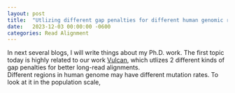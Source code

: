 ```yaml
---
layout: post
title:  "Utlizing different gap penalties for different human genomic regions"
date:   2023-12-03 00:00:00 -0600
categories: Read Alignment
---
```

In next several blogs, I will write things about my Ph.D. work. The first topic today is highly related to our work [Vulcan](https://academic.oup.com/gigascience/article/10/9/giab063/6375129), which utlizes 2 different kinds of gap penalties for better long-read alignments.  
Different regions in human genome may have different mutation rates. To look at it in the population scale, 